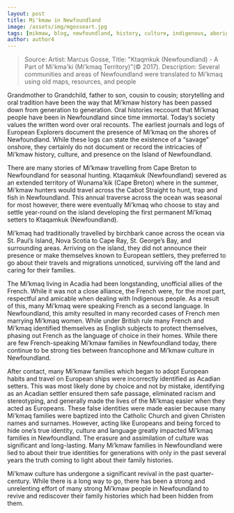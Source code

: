 ```yaml
---
layout: post
title: Mi'kmaw in Newfoundland
image: /assets/img/mgosseart.jpg
tags: [mikmaw, blog, newfoundland, history, culture, indigenous, aboriginal]
author: author4
---
```

> Source: Artist: Marcus Gosse, Title: "Ktaqmkuk (Newfoundland) - A Part of Mi'kma'ki (Mi'kmaq Territory)"(© 2017).
Description: Several communities and areas of Newfoundland were translated to Mi'kmaq using old maps, resources, and people

Grandmother to Grandchild, father to son, cousin to cousin; storytelling and oral tradition have been the way that Mi’kmaw history has been passed down from generation to generation. Oral histories reccount that Mi’kmaq people have been in Newfoundland since time immortal. Today’s society values the written word over oral recounts. The earliest journals and logs of European Explorers document the presence of Mi’kmaq on the shores of Newfoundland. While these logs can state the existence of a “savage” onshore, they certainly do not document or record the intricacies of Mi’kmaw history, culture, and presence on the Island of Newfoundland. 

There are many stories of Mi’kmaw travelling from Cape Breton to Newfoundland for seasonal hunting. Ktaqamkuk (Newfoundland) severed as an extended territory of Wunama'kik (Cape Breton) where in the summer, Mi’kmaw hunters would travel across the Cabot Straight to hunt, trap and fish in Newfoundland. This annual traverse across the ocean was seasonal for most however, there were eventually Mi’kmaq who choose to stay and settle year-round on the island developing the first permanent Mi’kmaq setters to Ktaqamkuk (Newfoundland).  

Mi’kmaq had traditionally travelled by birchbark canoe across the ocean via St. Paul’s Island, Nova Scotia to Cape Ray, St. George’s Bay, and surrounding areas. Arriving on the island, they did not announce their presence or make themselves known to European settlers, they preferred to go about their travels and migrations unnoticed, surviving off the land and caring for their families.  

The Mi’kmaq living in Acadia had been longstanding, unofficial allies of the French. While it was not a close alliance, the French were, for the most part, respectful and amicable when dealing with Indigenous people. As a result of this, many Mi’kmaq were speaking French as a second language. In Newfoundland, this amity resulted in many recorded cases of French men marrying Mi’kmaq women. While under British rule many French and Mi’kmaq identified themselves as English subjects to protect themselves, phasing out French as the language of choice in their homes. While there are few French-speaking Mi’kmaw families in Newfoundland today, there continue to be strong ties between francophone and Mi’kmaw culture in Newfoundland. 

After contact, many Mi’kmaw families which began to adopt European habits and travel on European ships were incorrectly identified as Acadian setters. This was most likely done by choice and not by mistake, identifying as an Acadian settler ensured them safe passage, eliminated racism and stereotyping, and generally made the lives of the Mi’kmaq easier when they acted as Europeans. These false identities were made easier because many Mi’kmaq families were baptized into the Catholic Church and given Christen names and surnames. However, acting like Europeans and being forced to hide one’s true identity, culture and language greatly impacted Mi’kmaq families in Newfoundland. The erasure and assimilation of culture was significant and long-lasting. Many Mi’kmaw families in Newfoundland were lied to about their true identities for generations with only in the past several years the truth coming to light about their family histories.  

Mi’kmaw culture has undergone a significant revival in the past quarter-century. While there is a long way to go, there has been a strong and unrelenting effort of many strong Mi’kmaw people in Newfoundland to revive and rediscover their family histories which had been hidden from them.
